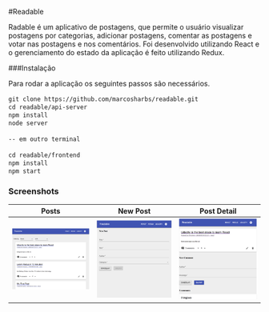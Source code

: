 #Readable

Radable é um aplicativo de postagens, que permite o usuário visualizar postagens por categorias, adicionar postagens, comentar as postagens e votar nas postagens e nos comentários. Foi desenvolvido utilizando React e o gerenciamento do estado da aplicação é feito utilizando Redux.

###Instalação

Para rodar a aplicação os seguintes passos são necessários.

```
git clone https://github.com/marcosharbs/readable.git
cd readable/api-server
npm install
node server

-- em outro terminal

cd readable/frontend
npm install
npm start
```

### Screenshots

Posts|New Post|Post Detail
-----|------------|------
<img src="https://raw.githubusercontent.com/marcosharbs/readable/master/images/img_1.png" width="300px">|<img src="https://raw.githubusercontent.com/marcosharbs/readable/master/images/img_3.png" width="300px">|<img src="https://raw.githubusercontent.com/marcosharbs/readable/master/images/img_2.png" width="300px">